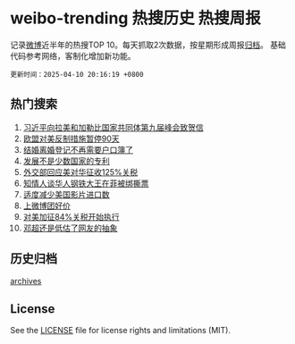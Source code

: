 # weibo-trending 热搜历史 热搜周报

记录[微博](https://www.weibo.com)近半年的热搜TOP 10。每天抓取2次数据，按星期形成周报[归档](archives)。
基础代码参考网络，客制化增加新功能。

`更新时间：2025-04-10 20:16:19 +0800`

## 热门搜索

1. [习近平向拉美和加勒比国家共同体第九届峰会致贺信](https://m.weibo.cn/search?containerid=100103type%3D1%26t%3D10%26q%3D%23%E4%B9%A0%E8%BF%91%E5%B9%B3%E5%90%91%E6%8B%89%E7%BE%8E%E5%92%8C%E5%8A%A0%E5%8B%92%E6%AF%94%E5%9B%BD%E5%AE%B6%E5%85%B1%E5%90%8C%E4%BD%93%E7%AC%AC%E4%B9%9D%E5%B1%8A%E5%B3%B0%E4%BC%9A%E8%87%B4%E8%B4%BA%E4%BF%A1%23&stream_entry_id=51&isnewpage=1&extparam=seat%3D1%26cate%3D10103%26pos%3D0%26q%3D%2523%25E4%25B9%25A0%25E8%25BF%2591%25E5%25B9%25B3%25E5%2590%2591%25E6%258B%2589%25E7%25BE%258E%25E5%2592%258C%25E5%258A%25A0%25E5%258B%2592%25E6%25AF%2594%25E5%259B%25BD%25E5%25AE%25B6%25E5%2585%25B1%25E5%2590%258C%25E4%25BD%2593%25E7%25AC%25AC%25E4%25B9%259D%25E5%25B1%258A%25E5%25B3%25B0%25E4%25BC%259A%25E8%2587%25B4%25E8%25B4%25BA%25E4%25BF%25A1%2523%26dgr%3D0%26stream_entry_id%3D51%26c_type%3D51%26filter_type%3Drealtimehot%26display_time%3D1744287378%26pre_seqid%3D17442873784220187531008)
1. [欧盟对美反制措施暂停90天](https://m.weibo.cn/search?containerid=100103type%3D1%26t%3D10%26q%3D%23%E6%AC%A7%E7%9B%9F%E5%AF%B9%E7%BE%8E%E5%8F%8D%E5%88%B6%E6%8E%AA%E6%96%BD%E6%9A%82%E5%81%9C90%E5%A4%A9%23&stream_entry_id=31&isnewpage=1&extparam=seat%3D1%26cate%3D5001%26stream_entry_id%3D31%26lcate%3D5001%26flag%3D1%26band_rank%3D1%26realpos%3D1%26q%3D%2523%25E6%25AC%25A7%25E7%259B%259F%25E5%25AF%25B9%25E7%25BE%258E%25E5%258F%258D%25E5%2588%25B6%25E6%258E%25AA%25E6%2596%25BD%25E6%259A%2582%25E5%2581%259C90%25E5%25A4%25A9%2523%26filter_type%3Drealtimehot%26pos%3D0%26c_type%3D31%26dgr%3D0%26display_time%3D1744287378%26pre_seqid%3D17442873784220187531008)
1. [结婚离婚登记不再需要户口簿了](https://m.weibo.cn/search?containerid=100103type%3D1%26t%3D10%26q%3D%23%E7%BB%93%E5%A9%9A%E7%A6%BB%E5%A9%9A%E7%99%BB%E8%AE%B0%E4%B8%8D%E5%86%8D%E9%9C%80%E8%A6%81%E6%88%B7%E5%8F%A3%E7%B0%BF%E4%BA%86%23&stream_entry_id=31&isnewpage=1&extparam=seat%3D1%26cate%3D5001%26stream_entry_id%3D31%26lcate%3D5001%26flag%3D2%26band_rank%3D2%26realpos%3D2%26q%3D%2523%25E7%25BB%2593%25E5%25A9%259A%25E7%25A6%25BB%25E5%25A9%259A%25E7%2599%25BB%25E8%25AE%25B0%25E4%25B8%258D%25E5%2586%258D%25E9%259C%2580%25E8%25A6%2581%25E6%2588%25B7%25E5%258F%25A3%25E7%25B0%25BF%25E4%25BA%2586%2523%26filter_type%3Drealtimehot%26pos%3D1%26c_type%3D31%26dgr%3D0%26display_time%3D1744287378%26pre_seqid%3D17442873784220187531008)
1. [发展不是少数国家的专利](https://m.weibo.cn/search?containerid=100103type%3D1%26t%3D10%26q%3D%23%E5%8F%91%E5%B1%95%E4%B8%8D%E6%98%AF%E5%B0%91%E6%95%B0%E5%9B%BD%E5%AE%B6%E7%9A%84%E4%B8%93%E5%88%A9%23&stream_entry_id=31&isnewpage=1&extparam=seat%3D1%26cate%3D5001%26stream_entry_id%3D31%26lcate%3D5001%26flag%3D0%26band_rank%3D3%26realpos%3D3%26q%3D%2523%25E5%258F%2591%25E5%25B1%2595%25E4%25B8%258D%25E6%2598%25AF%25E5%25B0%2591%25E6%2595%25B0%25E5%259B%25BD%25E5%25AE%25B6%25E7%259A%2584%25E4%25B8%2593%25E5%2588%25A9%2523%26filter_type%3Drealtimehot%26pos%3D2%26c_type%3D31%26dgr%3D0%26display_time%3D1744287378%26pre_seqid%3D17442873784220187531008)
1. [外交部回应美对华征收125%关税](https://m.weibo.cn/search?containerid=100103type%3D1%26t%3D10%26q%3D%23%E5%A4%96%E4%BA%A4%E9%83%A8%E5%9B%9E%E5%BA%94%E7%BE%8E%E5%AF%B9%E5%8D%8E%E5%BE%81%E6%94%B6125%25%E5%85%B3%E7%A8%8E%23&stream_entry_id=31&isnewpage=1&extparam=seat%3D1%26cate%3D5001%26stream_entry_id%3D31%26lcate%3D5001%26flag%3D2%26band_rank%3D4%26realpos%3D4%26q%3D%2523%25E5%25A4%2596%25E4%25BA%25A4%25E9%2583%25A8%25E5%259B%259E%25E5%25BA%2594%25E7%25BE%258E%25E5%25AF%25B9%25E5%258D%258E%25E5%25BE%2581%25E6%2594%25B6125%2525%25E5%2585%25B3%25E7%25A8%258E%2523%26filter_type%3Drealtimehot%26pos%3D3%26c_type%3D31%26dgr%3D0%26display_time%3D1744287378%26pre_seqid%3D17442873784220187531008)
1. [知情人谈华人钢铁大王在菲被绑撕票](https://m.weibo.cn/search?containerid=100103type%3D1%26t%3D10%26q%3D%23%E7%9F%A5%E6%83%85%E4%BA%BA%E8%B0%88%E5%8D%8E%E4%BA%BA%E9%92%A2%E9%93%81%E5%A4%A7%E7%8E%8B%E5%9C%A8%E8%8F%B2%E8%A2%AB%E7%BB%91%E6%92%95%E7%A5%A8%23&stream_entry_id=31&isnewpage=1&extparam=seat%3D1%26cate%3D5001%26stream_entry_id%3D31%26lcate%3D5001%26flag%3D1%26band_rank%3D5%26realpos%3D5%26q%3D%2523%25E7%259F%25A5%25E6%2583%2585%25E4%25BA%25BA%25E8%25B0%2588%25E5%258D%258E%25E4%25BA%25BA%25E9%2592%25A2%25E9%2593%2581%25E5%25A4%25A7%25E7%258E%258B%25E5%259C%25A8%25E8%258F%25B2%25E8%25A2%25AB%25E7%25BB%2591%25E6%2592%2595%25E7%25A5%25A8%2523%26filter_type%3Drealtimehot%26pos%3D4%26c_type%3D31%26dgr%3D0%26display_time%3D1744287378%26pre_seqid%3D17442873784220187531008)
1. [适度减少美国影片进口数](https://m.weibo.cn/search?containerid=100103type%3D1%26t%3D10%26q%3D%23%E9%80%82%E5%BA%A6%E5%87%8F%E5%B0%91%E7%BE%8E%E5%9B%BD%E5%BD%B1%E7%89%87%E8%BF%9B%E5%8F%A3%E6%95%B0%23&stream_entry_id=31&isnewpage=1&extparam=seat%3D1%26cate%3D5001%26stream_entry_id%3D31%26lcate%3D5001%26flag%3D0%26band_rank%3D6%26realpos%3D6%26q%3D%2523%25E9%2580%2582%25E5%25BA%25A6%25E5%2587%258F%25E5%25B0%2591%25E7%25BE%258E%25E5%259B%25BD%25E5%25BD%25B1%25E7%2589%2587%25E8%25BF%259B%25E5%258F%25A3%25E6%2595%25B0%2523%26filter_type%3Drealtimehot%26pos%3D5%26c_type%3D31%26dgr%3D0%26display_time%3D1744287378%26pre_seqid%3D17442873784220187531008)
1. [上微博团好价](https://m.weibo.cn/search?containerid=100103type%3D1%26t%3D10%26q%3D%23%E4%B8%8A%E5%BE%AE%E5%8D%9A%E5%9B%A2%E5%A5%BD%E4%BB%B7%23&stream_entry_id=31&isnewpage=1&extparam=seat%3D1%26cate%3D5001%26stream_entry_id%3D31%26lcate%3D5001%26band_rank%3D7%26pos%3D6%26c_type%3D31%26q%3D%2523%25E4%25B8%258A%25E5%25BE%25AE%25E5%258D%259A%25E5%259B%25A2%25E5%25A5%25BD%25E4%25BB%25B7%2523%26is_ad_pos%3D1%26filter_type%3Drealtimehot%26adid%3D282405%26dgr%3D0%26display_time%3D1744287378%26pre_seqid%3D17442873784220187531008)
1. [对美加征84%关税开始执行](https://m.weibo.cn/search?containerid=100103type%3D1%26t%3D10%26q%3D%23%E5%AF%B9%E7%BE%8E%E5%8A%A0%E5%BE%8184%25%E5%85%B3%E7%A8%8E%E5%BC%80%E5%A7%8B%E6%89%A7%E8%A1%8C%23&stream_entry_id=31&isnewpage=1&extparam=seat%3D1%26cate%3D5001%26stream_entry_id%3D31%26lcate%3D5001%26flag%3D0%26band_rank%3D7%26realpos%3D7%26q%3D%2523%25E5%25AF%25B9%25E7%25BE%258E%25E5%258A%25A0%25E5%25BE%258184%2525%25E5%2585%25B3%25E7%25A8%258E%25E5%25BC%2580%25E5%25A7%258B%25E6%2589%25A7%25E8%25A1%258C%2523%26filter_type%3Drealtimehot%26pos%3D7%26c_type%3D31%26dgr%3D0%26display_time%3D1744287378%26pre_seqid%3D17442873784220187531008)
1. [邓超还是低估了网友的抽象](https://m.weibo.cn/search?containerid=100103type%3D1%26t%3D10%26q%3D%E9%82%93%E8%B6%85%E8%BF%98%E6%98%AF%E4%BD%8E%E4%BC%B0%E4%BA%86%E7%BD%91%E5%8F%8B%E7%9A%84%E6%8A%BD%E8%B1%A1&stream_entry_id=31&isnewpage=1&extparam=seat%3D1%26cate%3D5001%26stream_entry_id%3D31%26lcate%3D5001%26flag%3D1%26band_rank%3D8%26realpos%3D8%26q%3D%25E9%2582%2593%25E8%25B6%2585%25E8%25BF%2598%25E6%2598%25AF%25E4%25BD%258E%25E4%25BC%25B0%25E4%25BA%2586%25E7%25BD%2591%25E5%258F%258B%25E7%259A%2584%25E6%258A%25BD%25E8%25B1%25A1%26filter_type%3Drealtimehot%26pos%3D8%26c_type%3D31%26dgr%3D0%26display_time%3D1744287378%26pre_seqid%3D17442873784220187531008)


## 历史归档

[archives](archives)

## License

See the [LICENSE](LICENSE) file for license rights and limitations (MIT).
